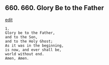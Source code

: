 
## 660.  660. Glory Be to the Father
[edit](https://docs.google.com/document/d/10z2UwvoB%2DXnSmYrET7LnzGCT8558s4gq/edit?mode=html)






    1.
    Glory be to the Father,
    and to the Son,
    and to the Holy Ghost;
    As it was in the beginning,
    is now, and ever shall be,
    world without end.
    Amen, Amen.
